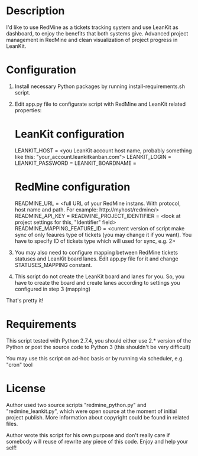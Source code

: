 # Description

I'd like to use RedMine as a tickets tracking system and use LeanKit as dashboard, to enjoy the benefits that both systems give. Advanced project management in RedMine and clean visualization of project progress in LeanKit.

# Configuration

1. Install necessary Python packages by running install-requirements.sh script.
2. Edit app.py file to configurate script with RedMine and LeanKit related properties:
	# LeanKit configuration
	LEANKIT_HOST = <you LeanKit account host name, probably something like this: "your_account.leankitkanban.com">
	LEANKIT_LOGIN = <you LeanKit account email>
	LEANKIT_PASSWORD = <your LeanKit account password>
	LEANKIT_BOARDNAME = <name of the board what you would like to sync>

	# RedMine configuration
	READMINE_URL = <full URL of your RedMine instans. With protocol, host name and path. For example: http://myhost/redmine/>
	READMINE_API_KEY = <look at your RedMine account profile for this API key>
	READMINE_PROJECT_IDENTIFIER = <look at project settings for this, "Identifier" field>
	READMINE_MAPPING_FEATURE_ID = <current version of script make sync of only feaures type of tickets (you may change it if you want). You have to specify ID of tickets type which will used for sync, e.g. 2>
3. You may also need to configure mapping between RedMine tickets statuses and LeanKit board lanes. Edit app.py file for it and change STATUSES_MAPPING constant.
4. This script do not create the LeanKit board and lanes for you. So, you have to create the board and create lanes according to settings you configured in step 3 (mapping)

That's pretty it!

# Requirements

This script tested with Python 2.7.4, you should either use 2.* version of the Python or post the source code to Python 3 (this shouldn't be very difficult)

You may use this script on ad-hoc basis or by running via scheduler, e.g. "cron" tool

# License

Author used two source scripts "redmine_python.py" and "redmine_leankit.py", which were open source at the moment of initial project publish. More information about copyright could be found in related files.

Author wrote this script for his own purpose and don't really care if somebody will reuse of rewrite any piece of this code. Enjoy and help your self!
